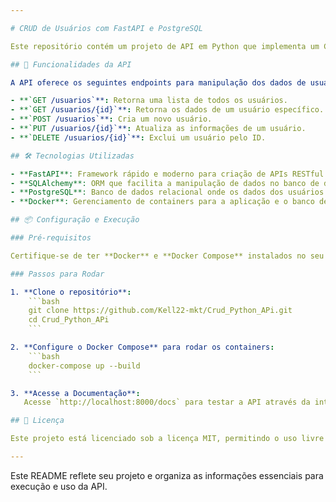 ```yaml
---

# CRUD de Usuários com FastAPI e PostgreSQL

Este repositório contém um projeto de API em Python que implementa um CRUD de usuários usando **FastAPI**. A aplicação permite a criação, leitura, atualização e exclusão de usuários, com **Docker** para gestão de containers e **PostgreSQL** como banco de dados relacional.

## 🚀 Funcionalidades da API

A API oferece os seguintes endpoints para manipulação dos dados de usuários:

- **`GET /usuarios`**: Retorna uma lista de todos os usuários.
- **`GET /usuarios/{id}`**: Retorna os dados de um usuário específico.
- **`POST /usuarios`**: Cria um novo usuário.
- **`PUT /usuarios/{id}`**: Atualiza as informações de um usuário.
- **`DELETE /usuarios/{id}`**: Exclui um usuário pelo ID.

## 🛠️ Tecnologias Utilizadas

- **FastAPI**: Framework rápido e moderno para criação de APIs RESTful.
- **SQLAlchemy**: ORM que facilita a manipulação de dados no banco de dados.
- **PostgreSQL**: Banco de dados relacional onde os dados dos usuários são armazenados.
- **Docker**: Gerenciamento de containers para a aplicação e o banco de dados.

## 📦 Configuração e Execução

### Pré-requisitos

Certifique-se de ter **Docker** e **Docker Compose** instalados no seu ambiente.

### Passos para Rodar

1. **Clone o repositório**:
    ```bash
    git clone https://github.com/Kell22-mkt/Crud_Python_APi.git
    cd Crud_Python_APi
    ```

2. **Configure o Docker Compose** para rodar os containers:
    ```bash
    docker-compose up --build
    ```

3. **Acesse a Documentação**:
   Acesse `http://localhost:8000/docs` para testar a API através da interface 

## 📄 Licença

Este projeto está licenciado sob a licença MIT, permitindo o uso livre e modificações.

---
```


Este README reflete seu projeto e organiza as informações essenciais para execução e uso da API.
